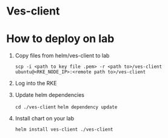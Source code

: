 # Ves-client

# How to deploy on lab

1. Copy files from helm/ves-client to lab
 
     `scp -i <path to key file .pem> -r <path to>/ves-client ubuntu@<RKE_NODE_IP>:<remote path to>/ves-client  `
2. Log into the RKE

3. Update helm dependencies
    
    `cd ./ves-client`
    `helm dependency update`

4. Install chart on your lab
    
    `helm install ves-client ./ves-client`
 